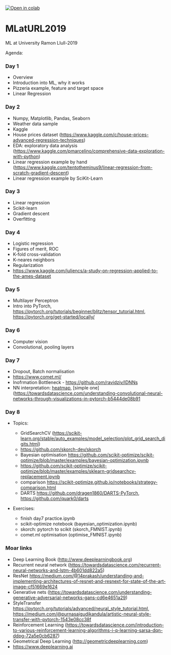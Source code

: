 [![Open in colab](https://colab.research.google.com/assets/colab-badge.svg)](https://colab.research.google.com/github/HSE-LaMBDA/MLatURL2019/)

# MLatURL2019
ML at University Ramon Llull-2019

Agenda:

### Day 1
- Overview
- Introduction into ML, why it works
- Pizzeria example, feature and target space
- Linear Regression

### Day 2
- Numpy, Matplotlib, Pandas, Seaborn
- Weather data sample
- Kaggle
- House prices dataset (https://www.kaggle.com/c/house-prices-advanced-regression-techniques)
- EDA: exploratory data analysis (https://www.kaggle.com/pmarcelino/comprehensive-data-exploration-with-python)
- Linear regression example by hand (https://www.kaggle.com/tentotheminus9/linear-regression-from-scratch-gradient-descent)
- Linear regression example by SciKit-Learn

### Day 3
- Linear regression
- Scikit-learn
- Gradient descent
- Overfitting

### Day 4
- Logistic regression
- Figures of merit, ROC
- K-fold cross-validation
- K-neares neighbors
- Regularization
- https://www.kaggle.com/juliencs/a-study-on-regression-applied-to-the-ames-dataset

### Day 5
- Multilayer Perceptron
- Intro into PyTorch, https://pytorch.org/tutorials/beginner/blitz/tensor_tutorial.html, https://pytorch.org/get-started/locally/

### Day 6
- Computer vision
- Convolutional, pooling layers

### Day 7
- Dropout, Batch normalisation
- https://www.comet.ml/
- Inofrmation Bottleneck - https://github.com/ravidziv/IDNNs
- NN interpretation: [heatmap](http://heatmapping.org/deeptaylor/), [simple one](https://towardsdatascience.com/understanding-convolutional-neural-networks-through-visualizations-in-pytorch-b5444de08b91

### Day 8
- Topics:
    - GridSearchCV (https://scikit-learn.org/stable/auto_examples/model_selection/plot_grid_search_digits.html)
    - https://github.com/skorch-dev/skorch
    - Bayesian optimisation https://github.com/scikit-optimize/scikit-optimize/blob/master/examples/bayesian-optimization.ipynb
    - https://github.com/scikit-optimize/scikit-optimize/blob/master/examples/sklearn-gridsearchcv-replacement.ipynb
    - comparison https://scikit-optimize.github.io/notebooks/strategy-comparison.html
    - DARTS https://github.com/dragen1860/DARTS-PyTorch, https://github.com/quark0/darts

- Exercises:
    + finish day7 practice.ipynb
    + scikit-optimize notebook (bayesian_optimization.ipynb)
    + skorch: pytorch to scikit (skorch_FMNIST.ipynb)
    + comet.ml optimisation (optimise_FMNIST.ipynb)

### Moar links

- Deep Learning Book (http://www.deeplearningbook.org)
- Recurrent neural network (https://towardsdatascience.com/recurrent-neural-networks-and-lstm-4b601dd822a5)
- ResNet https://medium.com/@14prakash/understanding-and-implementing-architectures-of-resnet-and-resnext-for-state-of-the-art-image-cf51669e1624
- Generative nets (https://towardsdatascience.com/understanding-generative-adversarial-networks-gans-cd6e4651a29)
- StyleTransfer https://pytorch.org/tutorials/advanced/neural_style_tutorial.html, https://medium.com/@purnasaigudikandula/artistic-neural-style-transfer-with-pytorch-1543e08cc38f
- Reinforcement Learning (https://towardsdatascience.com/introduction-to-various-reinforcement-learning-algorithms-i-q-learning-sarsa-dqn-ddpg-72a5e0cb6287)
- Geometrical Deep Learning (http://geometricdeeplearning.com)
- https://www.deeplearning.ai
